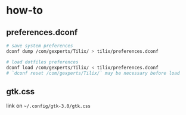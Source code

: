 # how-to

## preferences.dconf

```bash
# save system preferences
dconf dump /com/gexperts/Tilix/ > tilix/preferences.dconf

# load dotfiles preferences
dconf load /com/gexperts/Tilix/ < tilix/preferences.dconf
# `dconf reset /com/gexperts/Tilix/` may be necessary before load
```

## gtk.css

link on `~/.config/gtk-3.0/gtk.css`
